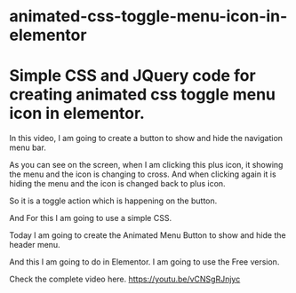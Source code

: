 # animated-css-toggle-menu-icon-in-elementor
Simple CSS and JQuery code for creating animated css toggle menu icon in elementor.
====================


<style>
.menu-section{
    display: none;
}
body.menu-active .menu-section{
    display:block;
}
.menu-click i{
    transition: .3s;
}
body.menu-active .menu-click .elementor-icon i{
    transform: rotate(45deg) !important;
	color:#fff;
}
</style>



<script>
	jQuery(document).ready(function($){
	$('.menu-click').click(function(){
		$('body').toggleClass('menu-active');
	});
});
</script>



In this video, I am going to create a button to show and hide  the navigation menu bar.

As you can see on the screen, when I am clicking this plus icon, it showing the menu and the icon is changing to cross. And when clicking again it is hiding the menu and the icon is changed back to plus icon.

So it is a toggle action which is happening on the button. 

And For this I am going to use a simple CSS. 

Today I am going to create the Animated Menu Button to show and hide the header menu. 


And this I am going to do in Elementor. I am going to use the Free version. 

Check the complete video here. https://youtu.be/vCNSgRJnjyc
